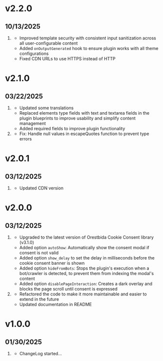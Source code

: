 # v2.2.0
## 10/13/2025
1. [](#improved)
    * Improved template security with consistent input sanitization across all user-configurable content
    * Added `onOutputGenerated` hook to ensure plugin works with all theme configurations
    * Fixed CDN URLs to use HTTPS instead of HTTP

# v2.1.0
##  03/22/2025

1. [](#improved)
    * Updated some translations
    * Replaced elements type fields with text and textarea fields in the plugin blueprints to improve usability and simplify content management
    * Added required fields to improve plugin functionality
2. [](#bugfix)
    * Fix: Handle null values in escapeQuotes function to prevent type errors

# v2.0.1
##  03/12/2025

1. [](#improved)
    * Updated CDN version

# v2.0.0
##  03/12/2025

1. [](#new)
    * Upgraded to the latest version of Orestbida Cookie Consent library (v3.1.0)
    * Added option `autoShow`: Automatically show the consent modal if consent is not valid
    * Added option `show_delay` to set the delay in milliseconds before the cookie consent banner is shown
    * Added option `hideFromBots`: Stops the plugin's execution when a bot/crawler is detected, to prevent them from indexing the modal's content
    * Added option `disablePageInteraction`: Creates a dark overlay and blocks the page scroll until consent is expressed
2. [](#improved)
    * Refactored the code to make it more maintainable and easier to extend in the future
    * Updated documentation in README

# v1.0.0
##  01/30/2025

1. [](#new)
    * ChangeLog started...
